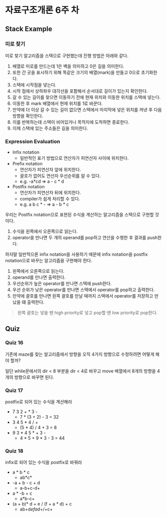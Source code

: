 # 자료구조개론 6주 차

## Stack Example

### 미로 찾기

미로 찾기 알고리즘을 스택으로 구현했는데 진행 방법은 아래와 같다.

1. 배열로 미로를 만드는데 1은 벽을 의미하고 0은 길을 의미한다.
2. 또한 간 곳을 표시하기 위해 똑같은 크기의 배열(mark)을 만들고 0으로 초기화한다.
3. 스택에 시작점을 넣는다.
4. 시작 점에서 상하좌우 대각선을 포함해서 순서대로 길이가 있는지 확인한다.
5. 갈 수 있는 길이를 찾으면 이동하기 전에 현재 위치와 이동한 위치를 스택에 넣는다.
6. 이동한 후 mark 배열에서 현재 위치를 1로 바꾼다.
7. 만약에 더 이상 갈 수 있는 길이 없으면 스택에서 마지막에 넣은 위치를 꺼낸 후 다음 방향을 확인한다.
8. 이를 반복하는데 스택이 비어있거나 목적지에 도착하면 종료한다.
9. 이제 스택에 있는 주소들은 길을 의미한다.

### Expression Evaluation

- Infix notation
  - 일반적인 표기 방법으로 연산자가 피연산자 사이에 위치한다.
- Prefix notation
  - 연산자가 피연산자 앞에 위치한다.
  - 괄호가 없어도 연산자 우선순위를 알 수 있다.
  - e.g. -a\*cd => a - c * d
- Postfix notation
  - 연산자가 피연산자 뒤에 위치한다.
  - compiler가 쉽게 처리할 수 있다.
  - e.g. a b c \* - => a - b * c

우리는 Postfix notation으로 표현된 수식을 계산하는 알고리즘을 스택으로 구현할 것이다.

1. 수식을 왼쪽에서 오른쪽으로 읽는다.
2. operator을 만나면 두 개의 operand를 pop하고 연산을 수행한 후 결과를 push한다.

하지말 일반적으론 infix notation을 사용하기 때문에 infix notation을 postfix notation으로 바꾸는 알고리즘을 구현해야 한다.

1. 왼쪽에서 오른쪽으로 읽는다.
2. operand를 만나면 출력한다.
3. 우선순위가 높은 operator를 만나면 스택에 push한다.
4. 우선 순위가 낮은 operator를 만나면 스택에서 operator를 pop하고 출력한다.
5. 만약에 괄호를 만나면 왼쪽 괄호를 만날 때까지 스택에서 operator를 저장하고 만났을 떄 출력한다.

> 왼쪽 괄호는 넣을 땐 high priority로 넣고 pop할 땐 low priority로 pop한다.

## Quiz

### Quiz 16

기존에 maze를 찾는 알고리즘에서 방향을 오직 4가지 방향으로 수정하려면 어떻게 해야 할까?

일단 while문에서의 dir < 8 부분을 dir < 4로 바꾸고 move 배열에서 8개의 방향을 4개의 방향으로 바꾸면 된다.

### Quiz 17

postfix로 되어 있는 수식을 계산해라

- 7 3 2 + * 3 -
  - 7 * (3 + 2) - 3 = 32
- 3 4 5 * 4 / +
  - (5 * 4) / 4 + 3 = 8
- 9 3 \* 4 5 * + 3 -
  - 4 \* 5 + 9 * 3 - 3 = 44

### Quiz 18

infix로 되어 있는 수식을 postfix로 바꿔라

- a \* b * c
  - ab\*c*
- -a + b - c + d
  - a-b+c-d+
- a * -b + c
  - a*b-c+
- (a + b)\* d + e / (f + a * d) + c
  - ab+d*efad*+/+c+
